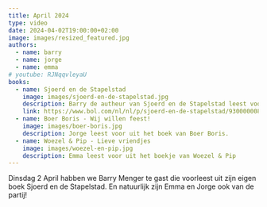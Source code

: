 ```yaml
---
title: April 2024
type: video
date: 2024-04-02T19:00:00+02:00
image: images/resized_featured.jpg
authors:
  - name: barry
  - name: jorge
  - name: emma
# youtube: RJNqqvleyaU
books:
  - name: Sjoerd en de Stapelstad
    image: images/sjoerd-en-de-stapelstad.jpg
    description: Barry de autheur van Sjoerd en de Stapelstad leest voor uit zijn eigen boek.
    link: https://www.bol.com/nl/nl/p/sjoerd-en-de-stapelstad/9300000082292241/?bltgh=qLPyOjRgOMgWi7v8bZ9OYA.2_6.7.ProductTitle
  - name: Boer Boris - Wij willen feest!
    image: images/boer-boris.jpg
    description: Jorge leest voor uit het boek van Boer Boris.
  - name: Woezel & Pip - Lieve vriendjes
    image: images/woezel-en-pip.jpg
    description: Emma leest voor uit het boekje van Woezel & Pip
---
```


Dinsdag 2 April habben we Barry Menger te gast die voorleest uit zijn eigen boek Sjoerd en de Stapelstad. En natuurlijk zijn Emma en Jorge ook van de partij!